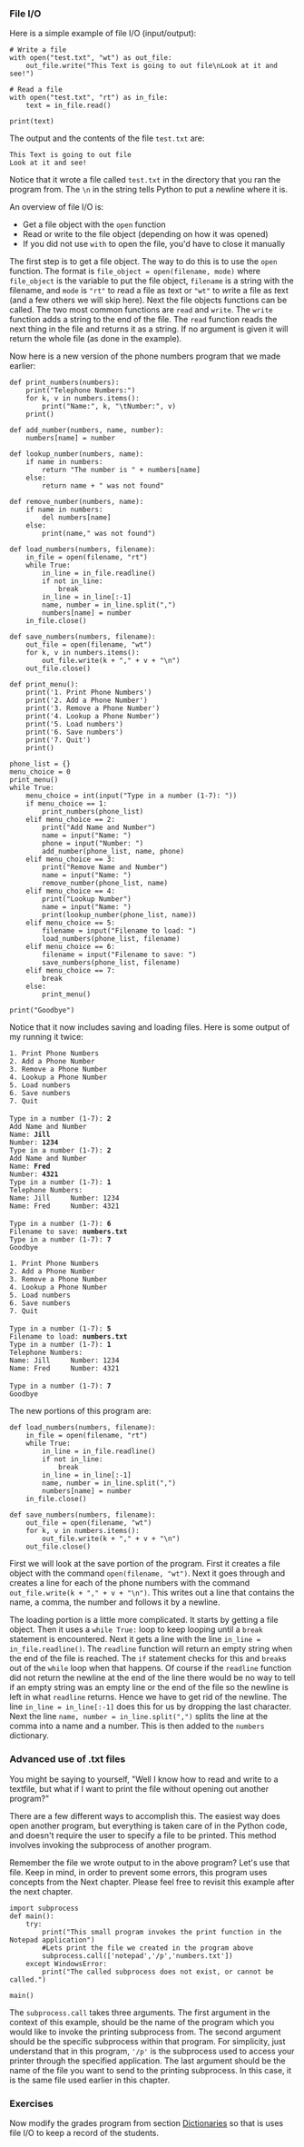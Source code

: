 ### File I/O

Here is a simple example of file I/O (input/output):

``` {.python}
# Write a file
with open("test.txt", "wt") as out_file:
    out_file.write("This Text is going to out file\nLook at it and see!")

# Read a file
with open("test.txt", "rt") as in_file:
    text = in_file.read()

print(text)
```

The output and the contents of the file `test.txt` are:

`This Text is going to out file`\
`Look at it and see!`

Notice that it wrote a file called `test.txt` in the directory that you
ran the program from. The `\n` in the string tells Python to put a
*n*ewline where it is.

An overview of file I/O is:

-   Get a file object with the `open` function
-   Read or write to the file object (depending on how it was opened)
-   If you did not use `with` to open the file, you\'d have to close it
    manually

The first step is to get a file object. The way to do this is to use the
`open` function. The format is `file_object = open(filename, mode)`
where `file_object` is the variable to put the file object, `filename`
is a string with the filename, and `mode` is `"rt"` to *r*ead a file as
*t*ext or `"wt"` to *w*rite a file as *t*ext (and a few others we will
skip here). Next the file objects functions can be called. The two most
common functions are `read` and `write`. The `write` function adds a
string to the end of the file. The `read` function reads the next thing
in the file and returns it as a string. If no argument is given it will
return the whole file (as done in the example).

Now here is a new version of the phone numbers program that we made
earlier:

``` {.python}
def print_numbers(numbers):
    print("Telephone Numbers:")
    for k, v in numbers.items():
        print("Name:", k, "\tNumber:", v)
    print()

def add_number(numbers, name, number):
    numbers[name] = number

def lookup_number(numbers, name):
    if name in numbers:
        return "The number is " + numbers[name]
    else:
        return name + " was not found"

def remove_number(numbers, name):
    if name in numbers:
        del numbers[name]
    else:
        print(name," was not found")

def load_numbers(numbers, filename):
    in_file = open(filename, "rt")
    while True:
        in_line = in_file.readline()
        if not in_line:
            break
        in_line = in_line[:-1]
        name, number = in_line.split(",")
        numbers[name] = number
    in_file.close()

def save_numbers(numbers, filename):
    out_file = open(filename, "wt")
    for k, v in numbers.items():
        out_file.write(k + "," + v + "\n")
    out_file.close()

def print_menu():
    print('1. Print Phone Numbers')
    print('2. Add a Phone Number')
    print('3. Remove a Phone Number')
    print('4. Lookup a Phone Number')
    print('5. Load numbers')
    print('6. Save numbers')
    print('7. Quit')
    print()

phone_list = {}
menu_choice = 0
print_menu()
while True:
    menu_choice = int(input("Type in a number (1-7): "))
    if menu_choice == 1:
        print_numbers(phone_list)
    elif menu_choice == 2:
        print("Add Name and Number")
        name = input("Name: ")
        phone = input("Number: ")
        add_number(phone_list, name, phone)
    elif menu_choice == 3:
        print("Remove Name and Number")
        name = input("Name: ")
        remove_number(phone_list, name)
    elif menu_choice == 4:
        print("Lookup Number")
        name = input("Name: ")
        print(lookup_number(phone_list, name))
    elif menu_choice == 5:
        filename = input("Filename to load: ")
        load_numbers(phone_list, filename)
    elif menu_choice == 6:
        filename = input("Filename to save: ")
        save_numbers(phone_list, filename)
    elif menu_choice == 7:
        break
    else:
        print_menu()

print("Goodbye")  
```

Notice that it now includes saving and loading files. Here is some
output of my running it twice:

`1. Print Phone Numbers`\
`2. Add a Phone Number`\
`3. Remove a Phone Number`\
`4. Lookup a Phone Number`\
`5. Load numbers`\
`6. Save numbers`\
`7. Quit`\
\
`Type in a number (1-7): `**`2`**\
`Add Name and Number`\
`Name: `**`Jill`**\
`Number: `**`1234`**\
`Type in a number (1-7): `**`2`**\
`Add Name and Number`\
`Name: `**`Fred`**\
`Number: `**`4321`**\
`Type in a number (1-7): `**`1`**\
`Telephone Numbers:`\
`Name: Jill     Number: 1234`\
`Name: Fred     Number: 4321`\
\
`Type in a number (1-7): `**`6`**\
`Filename to save: `**`numbers.txt`**\
`Type in a number (1-7): `**`7`**\
`Goodbye`

`1. Print Phone Numbers`\
`2. Add a Phone Number`\
`3. Remove a Phone Number`\
`4. Lookup a Phone Number`\
`5. Load numbers`\
`6. Save numbers`\
`7. Quit`\
\
`Type in a number (1-7): `**`5`**\
`Filename to load: `**`numbers.txt`**\
`Type in a number (1-7): `**`1`**\
`Telephone Numbers:`\
`Name: Jill     Number: 1234`\
`Name: Fred     Number: 4321`\
\
`Type in a number (1-7): `**`7`**\
`Goodbye`

The new portions of this program are:

``` {.python}
def load_numbers(numbers, filename):
    in_file = open(filename, "rt")
    while True:
        in_line = in_file.readline()
        if not in_line:
            break
        in_line = in_line[:-1]
        name, number = in_line.split(",")
        numbers[name] = number
    in_file.close()

def save_numbers(numbers, filename):
    out_file = open(filename, "wt")
    for k, v in numbers.items():
        out_file.write(k + "," + v + "\n")
    out_file.close()
```

First we will look at the save portion of the program. First it creates
a file object with the command `open(filename, "wt")`. Next it goes
through and creates a line for each of the phone numbers with the
command `out_file.write(k + "," + v + "\n")`. This writes out a line
that contains the name, a comma, the number and follows it by a newline.

The loading portion is a little more complicated. It starts by getting a
file object. Then it uses a `while True:` loop to keep looping until a
`break` statement is encountered. Next it gets a line with the line
`in_line = in_file.readline()`. The `readline` function will return an
empty string when the end of the file is reached. The `if` statement
checks for this and `break`s out of the `while` loop when that happens.
Of course if the `readline` function did not return the newline at the
end of the line there would be no way to tell if an empty string was an
empty line or the end of the file so the newline is left in what
`readline` returns. Hence we have to get rid of the newline. The line
`in_line = in_line[:-1]` does this for us by dropping the last
character. Next the line `name, number = in_line.split(",")` splits the
line at the comma into a name and a number. This is then added to the
`numbers` dictionary.

### Advanced use of .txt files

You might be saying to yourself, \"Well I know how to read and write to
a textfile, but what if I want to print the file without opening out
another program?\"

There are a few different ways to accomplish this. The easiest way does
open another program, but everything is taken care of in the Python
code, and doesn\'t require the user to specify a file to be printed.
This method involves invoking the subprocess of another program.

Remember the file we wrote output to in the above program? Let\'s use
that file. Keep in mind, in order to prevent some errors, this program
uses concepts from the Next chapter. Please feel free to revisit this
example after the next chapter.

``` {.Python}
import subprocess
def main():
    try:
        print("This small program invokes the print function in the Notepad application")
        #Lets print the file we created in the program above
        subprocess.call(['notepad','/p','numbers.txt'])
    except WindowsError:
        print("The called subprocess does not exist, or cannot be called.")

main()
```

The `subprocess.call` takes three arguments. The first argument in the
context of this example, should be the name of the program which you
would like to invoke the printing subprocess from. The second argument
should be the specific subprocess within that program. For simplicity,
just understand that in this program, `'/p'` is the subprocess used to
access your printer through the specified application. The last argument
should be the name of the file you want to send to the printing
subprocess. In this case, it is the same file used earlier in this
chapter.

### Exercises

Now modify the grades program from section
[Dictionaries](../Dictionaries "wikilink") so that is uses file I/O to
keep a record of the students.
